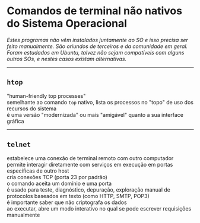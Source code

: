# Comandos de terminal não nativos do Sistema Operacional

_Estes programas não vêm instalados juntamente ao SO e isso precisa ser feito manualmente. São oriundos de terceiros e da comunidade em geral. Foram estudados em Ubuntu, talvez não sejam compatíveis com alguns outros SOs, e nestes casos existam alternativas._

---

## `htop`
"human-friendly top processes"    
semelhante ao comando `top` nativo, lista os processos no "topo" de uso dos recursos do sistema   
é uma versão "modernizada" ou mais "amigável" quanto a sua interface gráfica    

---

## `telnet`
estabelece uma conexão de terminal remoto com outro computador  
permite interagir diretamente com serviços em execução em portas específicas de outro host  
cria conexões TCP (porta 23 por padrão)     
o comando aceita um domínio e uma porta     
é usado para teste, diagnóstico, depuração, exploração manual de protocolos baseados em texto (como HTTP, SMTP, POP3)    
é importante saber que não criptografa os dados     
ao executar, abre um modo interativo no qual se pode escrever requisições manualmente